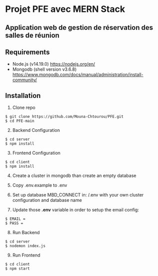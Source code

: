 # Projet PFE avec MERN Stack
## Application web de gestion de réservation des salles de réunion

## Requirements 
* Node.js (v14.19.0) https://nodejs.org/en/
* Mongodb (shell version v3.6.8) https://www.mongodb.com/docs/manual/administration/install-community/

## Installation
1. Clone repo
```
$ git clone https://github.com/Mouna-Chtourou/PFE.git
$ cd PFE-main
```
2. Backend Configuration
```
$ cd server
$ npm install
```

3. Frontend Configuration
```
$ cd client
$ npm install
```
4. Create a cluster in mongodb than create an empty database

5. Copy .env.example to .env
6. Set up database MBD_CONNECT in: /.env with your own cluster configuration and database name
7. Update those **.env** variable in order to setup the email config:
```
$ EMAIL = 
$ PASS =
 ```

8. Run Backend
```
$ cd server
$ nodemon index.js
```
9. Run Frontend
```
$ cd client
$ npm start
```